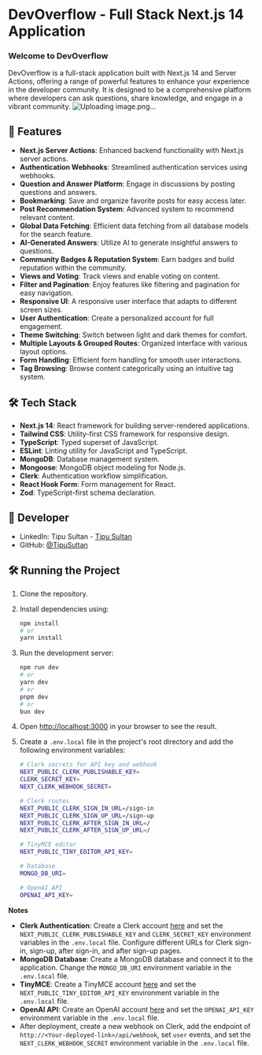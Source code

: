# DevOverflow - Full Stack Next.js 14 Application

### Welcome to DevOverflow

DevOverflow is a full-stack application built with Next.js 14 and Server Actions, offering a range of powerful features to enhance your experience in the developer community. It is designed to be a comprehensive platform where developers can ask questions, share knowledge, and engage in a vibrant community.
![Uploading image.png…]()


## 🚀 Features

- **Next.js Server Actions**: Enhanced backend functionality with Next.js server actions.
- **Authentication Webhooks**: Streamlined authentication services using webhooks.
- **Question and Answer Platform**: Engage in discussions by posting questions and answers.
- **Bookmarking**: Save and organize favorite posts for easy access later.
- **Post Recommendation System**: Advanced system to recommend relevant content.
- **Global Data Fetching**: Efficient data fetching from all database models for the search feature.
- **AI-Generated Answers**: Utilize AI to generate insightful answers to questions.
- **Community Badges & Reputation System**: Earn badges and build reputation within the community.
- **Views and Voting**: Track views and enable voting on content.
- **Filter and Pagination**: Enjoy features like filtering and pagination for easy navigation.
- **Responsive UI**: A responsive user interface that adapts to different screen sizes.
- **User Authentication**: Create a personalized account for full engagement.
- **Theme Switching**: Switch between light and dark themes for comfort.
- **Multiple Layouts & Grouped Routes**: Organized interface with various layout options.
- **Form Handling**: Efficient form handling for smooth user interactions.
- **Tag Browsing**: Browse content categorically using an intuitive tag system.

## 🛠️ Tech Stack

- **Next.js 14**: React framework for building server-rendered applications.
- **Tailwind CSS**: Utility-first CSS framework for responsive design.
- **TypeScript**: Typed superset of JavaScript.
- **ESLint**: Linting utility for JavaScript and TypeScript.
- **MongoDB**: Database management system.
- **Mongoose**: MongoDB object modeling for Node.js.
- **Clerk**: Authentication workflow simplification.
- **React Hook Form**: Form management for React.
- **Zod**: TypeScript-first schema declaration.

## 🚀 Developer

- LinkedIn: Tipu Sultan - [Tipu Sultan](https://www.linkedin.com/in/tipu-sultan2315/)
- GitHub: [@TipuSultan](https://github.com/Tipu30)

## 🛠️ Running the Project

1. Clone the repository.
2. Install dependencies using:

    ```bash
    npm install
    # or
    yarn install
    ```

3. Run the development server:

    ```bash
    npm run dev
    # or
    yarn dev
    # or
    pnpm dev
    # or
    bun dev
    ```

4. Open [http://localhost:3000](http://localhost:3000) in your browser to see the result.
5. Create a `.env.local` file in the project's root directory and add the following environment variables:

    ```bash
    # Clerk secrets for API key and webhook
    NEXT_PUBLIC_CLERK_PUBLISHABLE_KEY=
    CLERK_SECRET_KEY=
    NEXT_CLERK_WEBHOOK_SECRET=

    # Clerk routes
    NEXT_PUBLIC_CLERK_SIGN_IN_URL=/sign-in
    NEXT_PUBLIC_CLERK_SIGN_UP_URL=/sign-up
    NEXT_PUBLIC_CLERK_AFTER_SIGN_IN_URL=/
    NEXT_PUBLIC_CLERK_AFTER_SIGN_UP_URL=/

    # TinyMCE editor
    NEXT_PUBLIC_TINY_EDITOR_API_KEY=

    # Database
    MONGO_DB_URI=

    # OpenAI API
    OPENAI_API_KEY=
    ```

**Notes**

- **Clerk Authentication**: Create a Clerk account [here](https://clerk.com/) and set the `NEXT_PUBLIC_CLERK_PUBLISHABLE_KEY` and `CLERK_SECRET_KEY` environment variables in the `.env.local` file. Configure different URLs for Clerk sign-in, sign-up, after sign-in, and after sign-up pages.
- **MongoDB Database**: Create a MongoDB database and connect it to the application. Change the `MONGO_DB_URI` environment variable in the `.env.local` file.
- **TinyMCE**: Create a TinyMCE account [here](https://www.tiny.cloud/) and set the `NEXT_PUBLIC_TINY_EDITOR_API_KEY` environment variable in the `.env.local` file.
- **OpenAI API**: Create an OpenAI account [here](https://www.openai.com/) and set the `OPENAI_API_KEY` environment variable in the `.env.local` file.
- After deployment, create a new webhook on Clerk, add the endpoint of `http://<Your-deployed-link>/api/webhook`, set `user` events, and set the `NEXT_CLERK_WEBHOOK_SECRET` environment variable in the `.env.local` file.


